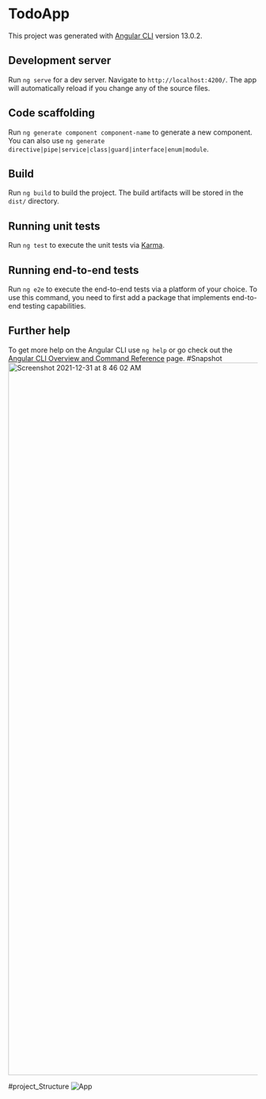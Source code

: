 # TodoApp

This project was generated with [Angular CLI](https://github.com/angular/angular-cli) version 13.0.2.

## Development server

Run `ng serve` for a dev server. Navigate to `http://localhost:4200/`. The app will automatically reload if you change any of the source files.

## Code scaffolding

Run `ng generate component component-name` to generate a new component. You can also use `ng generate directive|pipe|service|class|guard|interface|enum|module`.

## Build

Run `ng build` to build the project. The build artifacts will be stored in the `dist/` directory.

## Running unit tests

Run `ng test` to execute the unit tests via [Karma](https://karma-runner.github.io).

## Running end-to-end tests

Run `ng e2e` to execute the end-to-end tests via a platform of your choice. To use this command, you need to first add a package that implements end-to-end testing capabilities.

## Further help

To get more help on the Angular CLI use `ng help` or go check out the [Angular CLI Overview and Command Reference](https://angular.io/cli) page.
#Snapshot
<img width="1440" alt="Screenshot 2021-12-31 at 8 46 02 AM" src="https://user-images.githubusercontent.com/31543760/147802397-fdce4493-30d5-4cbc-b88d-61763d2d9228.png">




#project_Structure 
![App](https://user-images.githubusercontent.com/31543760/147802425-d43d9a47-8eba-4907-a35a-b0aad41649fb.png)




